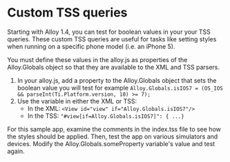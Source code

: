 # Custom TSS queries

Starting with Alloy 1.4, you can test for boolean values in your your TSS queries. These custom TSS queries are useful for tasks like setting styles when running on a specific phone model (i.e. an iPhone 5).

You must define these values in the alloy.js as properties of the Alloy.Globals object so that they are available to the XML and TSS parsers.

1. In your alloy.js, add a property to the Alloy.Globals object that sets the boolean value you will test for example `Alloy.Globals.isIOS7 = (OS_IOS && parseInt(Ti.Platform.version, 10) >= 7);`
2. Use the variable in either the XML or TSS:
    * In the XML: `<View id="view" if="Alloy.Globals.isIOS7"/>`
    * In the TSS: `"#view[if=Alloy.Globals.isIOS7]": { ...}`

For this sample app, examine the comments in the index.tss file to see how the styles should be applied. Then, test the app on various simulators and devices. Modify the Alloy.Globals.someProperty variable's value and test again.